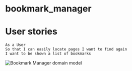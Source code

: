 # bookmark_manager
# User stories

```
As a User
So that I can easily locate pages I want to find again
I want to be shown a list of bookmarks
```
![Bookmark Manager domain model](https://github.com/GDSNewt/bookmark_manager/blob/master/images/bookmark_mgr%20domain%20model.001.png)

